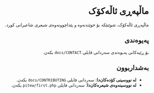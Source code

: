 <div dir=rtl>

# ماڵپەڕی ئاڵەکۆک
ماڵپەڕی ئاڵەکۆک، شوێنێکە بۆ خوێندنەوە و پێداچوونەوەی شیعری شاعیرانی کورد.

## پەیوەندی
بۆ ڕێیەکانی پەیوەندی سەردانی فایلی `docs/CONTACT` بکەن.

## بەشداربوون
- **لە نووسینی کۆدەکان‌دا**: سەردانی فایلی `docs/CONTRIBUTING` بکەن.
- **لە نووسینەوەی شیعرەکان‌دا**: سەردانی فایلی `pitew/first.php` بکەن.
